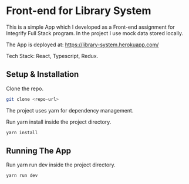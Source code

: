 # Front-end for Library System

This is a simple App which I developed as a Front-end assignment for Integrify Full Stack program. In the project I use mock data stored locally.

The App is deployed at:
https://library-system.herokuapp.com/

Tech Stack: React, Typescript, Redux.

## Setup & Installation

Clone the repo.

```bash
git clone <repo-url>
```

The project uses yarn for dependency management.

Run yarn install inside the project directory.

```bash
yarn install
```

## Running The App

Run yarn run dev inside the project directory.

```bash
yarn run dev
```
